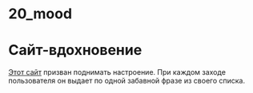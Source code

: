 # 20_mood

#  Сайт-вдохновение

[Этот сайт](https://aleksei-g.github.io/20_mood/) призван поднимать настроение. 
При каждом заходе пользователя он выдает по одной забавной фразе 
из своего списка.